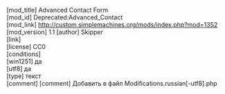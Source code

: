 [mod_title] Advanced Contact Form  
[mod_id] Deprecated:Advanced_Contact  
[mod_link] http://custom.simplemachines.org/mods/index.php?mod=1352  
[mod_version] 1.1 
[author] Skipper   
[link]  
[license] CC0  
[conditions]                            
[win1251] да  
[utf8] да  
[type] текст  
[comment] [comment] Добавить в файл Modifications.russian[-utf8].php